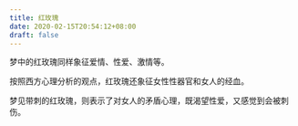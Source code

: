 ```yaml
---
title: 红玫瑰
date: 2020-02-15T20:54:12+08:00
draft: false
---
```


梦中的红玫瑰同样象征爱情、性爱、激情等。

按照西方心理分析的观点，红玫瑰还象征女性性器官和女人的经血。

梦见带刺的红玫瑰，则表示了对女人的矛盾心理，既渴望性爱，又感觉到会被刺伤。

